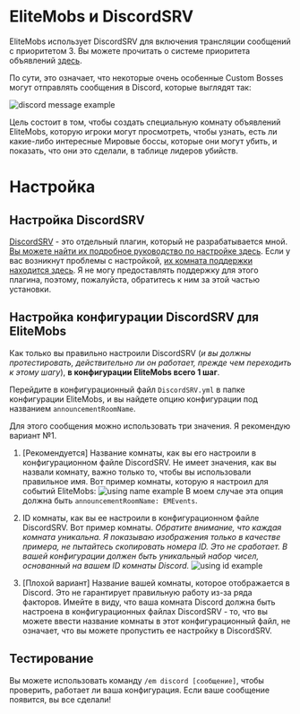 # EliteMobs и DiscordSRV

EliteMobs использует DiscordSRV для включения трансляции сообщений с приоритетом 3. Вы можете прочитать о системе приоритета объявлений [здесь]($language$/elitemobs/announcement_priority_system.md).

По сути, это означает, что некоторые очень особенные  Custom Bosses  могут отправлять сообщения в Discord, которые выглядят так:

![discord message example](https://i.imgur.com/sIndft0.png)

Цель состоит в том, чтобы создать специальную комнату объявлений EliteMobs, которую игроки могут просмотреть, чтобы узнать, есть ли какие-либо интересные Мировые боссы, которые они могут убить, и показать, что они это сделали, в таблице лидеров убийств.

# Настройка

## Настройка DiscordSRV

[DiscordSRV](https://www.spigotmc.org/resources/discordsrv.18494/) - это отдельный плагин, который не разрабатывается мной. [Вы можете найти их подробное руководство по настройке здесь](https://github.com/discordsrv/discordsrv/wiki/Installation). Если у вас возникнут проблемы с настройкой, [их комната поддержки находится здесь](https://discord.discordsrv.com/). Я не могу предоставлять поддержку для этого плагина, поэтому, пожалуйста, обратитесь к ним за этой частью установки.

## Настройка конфигурации DiscordSRV для EliteMobs

Как только вы правильно настроили DiscordSRV (*и вы должны протестировать, действительно ли он работает, прежде чем переходить к этому шагу*), **в конфигурации EliteMobs всего 1 шаг**.

Перейдите в конфигурационный файл `DiscordSRV.yml` в папке конфигурации EliteMobs, и вы найдете опцию конфигурации под названием `announcementRoomName`.

Для этого сообщения можно использовать три значения. Я рекомендую вариант №1.

1. [Рекомендуется] Название комнаты, как вы его настроили в конфигурационном файле DiscordSRV. Не имеет значения, как вы назвали комнату, важно только то, чтобы вы использовали правильное имя. Вот пример комнаты, которую я настроил для событий EliteMobs:
   ![using name example](https://i.imgur.com/a2kMWXv.png)
   В моем случае эта опция должна быть `announcementRoomName: EMEvents`.

2. ID комнаты, как вы ее настроили в конфигурационном файле DiscordSRV. Вот пример комнаты. *Обратите внимание, что каждая комната уникальна. Я показываю изображения только в качестве примера, не пытайтесь скопировать номера ID. Это не сработает. В вашей конфигурации должен быть уникальный набор чисел, основанный на вашем ID комнаты Discord.*
   ![using id example](https://i.imgur.com/CGElkdh.png)
3. [Плохой вариант] Название вашей комнаты, которое отображается в Discord. Это не гарантирует правильную работу из-за ряда факторов. Имейте в виду, что ваша комната Discord должна быть настроена в конфигурационных файлах DiscordSRV - то, что вы можете ввести название комнаты в этот конфигурационный файл, не означает, что вы можете пропустить ее настройку в DiscordSRV.

## Тестирование

Вы можете использовать команду `/em discord [сообщение]`, чтобы проверить, работает ли ваша конфигурация. Если ваше сообщение появится, вы все сделали!

